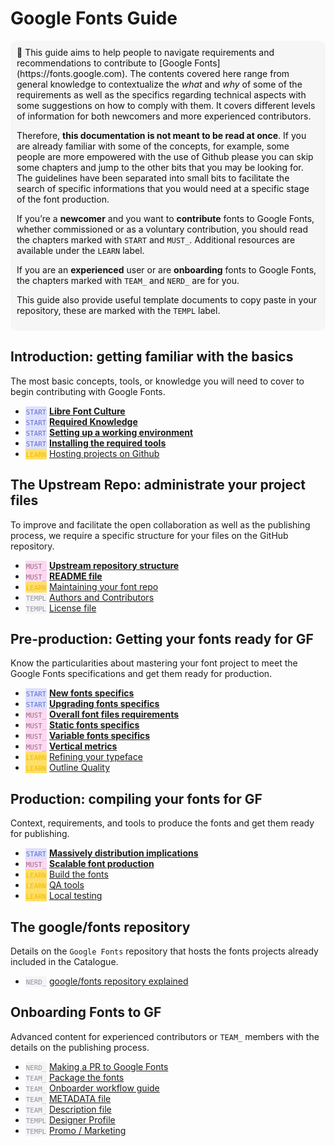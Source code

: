 # Google Fonts Guide

<div style="background-color:#F6F6F6; color:#121212; padding:10px; border-radius: 10px; font-size:1em">
 🦜 This guide aims to help people to navigate requirements and recommendations to contribute to [Google Fonts](https://fonts.google.com). The contents covered here range from general knowledge to contextualize the <i>what</i> and <i>why</i> of some of the requirements as well as the specifics regarding technical aspects with some suggestions on how to comply with them. It covers different levels of information for both newcomers and more experienced contributors.

 Therefore, **this documentation is not meant to be read at once**. If you are already familiar with some of the concepts, for example, some people are more empowered with the use of Github please you can skip some chapters and jump to the other bits that you may be looking for. The guidelines have been separated into small bits to facilitate the search of specific informations that you would need at a specific stage of the font production.

If you’re a **newcomer** and you want to **contribute** fonts to Google Fonts, whether commissioned or as a voluntary contribution, you should read the chapters marked with `START` and `MUST_`. Additional resources are available under the `LEARN` label.

If you are an **experienced** user or are **onboarding** fonts to Google Fonts, the chapters marked with `TEAM_` and `NERD_` are for you.

This guide also provide useful template documents to copy paste in your repository, these are marked with the `TEMPL` label.
</div>


## Introduction: getting familiar with the basics

The most basic concepts, tools, or knowledge you will need to cover to begin contributing with Google Fonts.

* <span style="background-color:#dee0ff; color:#5f6dd1; padding:1px; font-size:0.9em">`START`</span>
  <b>[Libre Font Culture](culture.md)</b>
* <span style="background-color:#dee0ff; color:#5f6dd1; padding:1px; font-size:0.9em">`START`</span>
  <b>[Required Knowledge](https://googlefonts.github.io/gf-guide/tools.html#required-knowledge)</b>
* <span style="background-color:#dee0ff; color:#5f6dd1; padding:1px; font-size:0.9em">`START`</span>
  <b>[Setting up a working environment](https://googlefonts.github.io/gf-guide/tools.</b>html#setting-up-a-working-environment)</b> 
* <span style="background-color:#dee0ff; color:#5f6dd1; padding:1px; font-size:0.9em">`START`</span>
  <b>[Installing the required tools](https://googlefonts.github.io/gf-guide/tools.html#installing-the-required-tools)</b> 
* <span style="background-color:#FFDF68; color:#EEBB00; padding:1px; font-size:0.9em">`LEARN`</span>
  [Hosting projects on Github](hosting.md)

## The Upstream Repo: administrate your project files

To improve and facilitate the open collaboration as well as the publishing process, we require a specific structure for your files on the GitHub repository.

* <span style="background-color:#ffd7f1; color:#926b85; padding:1px; font-size:0.9em">`MUST_`</span>
  <b>[Upstream repository structure](upstream.md)</b>
* <span style="background-color:#ffd7f1; color:#926b85; padding:1px; font-size:0.9em">`MUST_`</span>
  <b>[README file](readmefile.md)</b> 
* <span style="background-color:#FFDF68; color:#EEBB00; padding:1px; font-size:0.9em">`LEARN`</span>
  [Maintaining your font repo](maintaining.md) 
* <span style="background-color:#f5f5f5; color:#8e8fa5; padding:1px; font-size:0.9em">`TEMPL`</span>
  [Authors and Contributors](authors.md)  
* <span style="background-color:#f5f5f5; color:#8e8fa5; padding:1px; font-size:0.9em">`TEMPL`</span>
   [License file](license.md)
  

## Pre-production: Getting your fonts ready for GF

Know the particularities about mastering your font project to meet the Google Fonts specifications and get them ready for production.

* <span style="background-color:#dee0ff; color:#5f6dd1; padding:1px; font-size:0.9em">`START`</span>
  <b>[New fonts specifics](https://googlefonts.github.io/gf-guide/onboarding.html#new-fonts)</b> 
* <span style="background-color:#dee0ff; color:#5f6dd1; padding:1px; font-size:0.9em">`START`</span>
  <b>[Upgrading fonts specifics](https://googlefonts.github.io/gf-guide/onboarding.html#font-upgrades)</b> 
* <span style="background-color:#ffd7f1; color:#926b85; padding:1px; font-size:0.9em">`MUST_`</span>
  <b>[Overall font files requirements](requirements.md)</b> 
* <span style="background-color:#ffd7f1; color:#926b85; padding:1px; font-size:0.9em">`MUST_`</span>
  <b>[Static fonts specifics](statics.md)</b> 
* <span style="background-color:#ffd7f1; color:#926b85; padding:1px; font-size:0.9em">`MUST_`</span>
  <b>[Variable fonts specifics](variable.md)</b>
* <span style="background-color:#ffd7f1; color:#926b85; padding:1px; font-size:0.9em">`MUST_`</span>
  <b>[Vertical metrics](metrics.md)</b>
* <span style="background-color:#FFDF68; color:#EEBB00; padding:1px; font-size:0.9em">`LEARN`</span>
  [Refining your typeface](refining.md) 
* <span style="background-color:#FFDF68; color:#EEBB00; padding:1px; font-size:0.9em">`LEARN`</span>
  [Outline Quality](outlines.md) 
   
## Production: compiling your fonts for GF

Context, requirements, and tools to produce the fonts and get them ready for publishing.

* <span style="background-color:#dee0ff; color:#5f6dd1; padding:1px; font-size:0.9em">`START`</span>
  <b>[Massively distribution implications](https://googlefonts.github.io/gf-guide/production.html#fonts-are-massively-distributed)</b>
* <span style="background-color:#ffd7f1; color:#926b85; padding:1px; font-size:0.9em">`MUST_`</span>
  <b>[Scalable font production](https://googlefonts.github.io/gf-guide/production.html#scalable-font-production)</b>
* <span style="background-color:#FFDF68; color:#EEBB00; padding:1px; font-size:0.9em">`LEARN`</span>
  [Build the fonts](build.md) 
* <span style="background-color:#FFDF68; color:#EEBB00; padding:1px; font-size:0.9em">`LEARN`</span>
  [QA tools](qa.md)  
* <span style="background-color:#FFDF68; color:#EEBB00; padding:1px; font-size:0.9em">`LEARN`</span>
  [Local testing](testing.md) 


## The google/fonts repository 

Details on the `Google Fonts` repository that hosts the fonts projects already included in the Catalogue.

* <span style="background-color:#f5f5f5; color:#8e8fa5; padding:1px; font-size:0.9em">`NERD_`</span>
  [google/fonts repository explained](googlefonts.md)


## Onboarding Fonts to GF

Advanced content for experienced contributors or `TEAM_` members with the details on the publishing process.

* <span style="background-color:#f5f5f5; color:#8e8fa5; padding:1px; font-size:0.9em">`NERD_`</span>
  [Making a PR to Google Fonts](making-pr.md) 
* <span style="background-color:#f5f5f5; color:#8e8fa5; padding:1px; font-size:0.9em">`TEAM_`</span>
  [Package the fonts](package.md) 
* <span style="background-color:#f5f5f5; color:#8e8fa5; padding:1px; font-size:0.9em">`TEAM_`</span>
  [Onboarder workflow guide](onboarder-workflow.md) 
* <span style="background-color:#f5f5f5; color:#8e8fa5; padding:1px; font-size:0.9em">`TEAM_`</span>
  [METADATA file](metadata.md) 
* <span style="background-color:#f5f5f5; color:#8e8fa5; padding:1px; font-size:0.9em">`TEAM_`</span>
  [Description file](description.md)
* <span style="background-color:#f5f5f5; color:#8e8fa5; padding:1px; font-size:0.9em">`TEMPL`</span>
  [Designer Profile](profile.md) 
* <span style="background-color:#f5f5f5; color:#8e8fa5; padding:1px; font-size:0.9em">`TEMPL`</span>
  [Promo / Marketing](marketing.md) 
   

<!-- ## More info

Overall knowledge. 

* <span style="background-color:#FFDF68; color:#EEBB00; padding:1px; font-size:0.9em">`LEARN`</span>
  [The font tables explained](fonttables.md) 
-->

